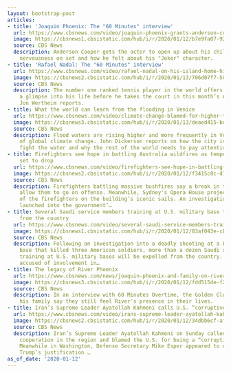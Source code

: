 ```yaml
---
layout: bootstrap-post
articles:
- title: 'Joaquin Phoenix: The "60 Minutes" interview'
  url: https://www.cbsnews.com/video/joaquin-phoenix-grants-anderson-cooper-a-rare-interview-on-60-minutes-2020-01-12/
  image: https://cbsnews1.cbsistatic.com/hub/i/r/2020/01/12/b7e9fa07-9276-43a2-aeac-fa6658f12152/thumbnail/1200x630/7d3fb64ec25440f4b39be5ee58c2296b/joaquinvideo-2006933-640x360.jpg
  source: CBS News
  description: Anderson Cooper gets the actor to open up about his childhood, his
    nervousness on set and how he felt about his "Joker" character.
- title: 'Rafael Nadal: The "60 Minutes" interview'
  url: https://www.cbsnews.com/video/rafael-nadal-on-his-island-home-his-rivalry-with-roger-federer-and-his-family-2020-01-12/
  image: https://cbsnews2.cbsistatic.com/hub/i/r/2020/01/13/706d07f7-5053-45d0-9649-5d5f7c3b7337/thumbnail/1200x630/b37935ef2aaf5eb8c0dc19cff97db5af/rafavideo-2007030-640x360.jpg
  source: CBS News
  description: The number one ranked tennis player in the world offers "60 Minutes"
    a glimpse into his life before he takes the court in this month’s Australian Open.
    Jon Wertheim reports.
- title: What the world can learn from the flooding in Venice
  url: https://www.cbsnews.com/video/climate-change-blamed-for-higher-tides-creating-uncertainty-for-venices-canals-60-minutes-2020-01-12/
  image: https://cbsnews3.cbsistatic.com/hub/i/r/2020/01/13/deaed415-bd48-4ad3-9b88-e7f46d99b092/thumbnail/1200x630/5a4885c5d6e87bd4ad6a1368ed84ceb8/venicevideo-2006924-640x360.jpg
  source: CBS News
  description: Flood waters are rising higher and more frequently in Venice because
    of global climate change. John Dickerson reports on how the city is trying to
    fight the water and why the rest of the world needs to pay attention.
- title: Firefighters see hope in battling Australia wildfires as temperatures are
    set to drop
  url: https://www.cbsnews.com/video/firefighters-see-hope-in-battling-australia-wildfires-as-temperatures-are-set-to-drop/
  image: https://cbsnews2.cbsistatic.com/hub/i/r/2020/01/12/f3415c8c-d1c0-4661-ae38-f3e55d6af0de/thumbnail/1200x630/327d4542360fd81e0c307e816629182a/0112-en-firefightersaustrilia-yuccas-2006998-640x360.jpg
  source: CBS News
  description: Firefighters battling massive bushfires say a break in the heat will
    allow them to go on offense. Meanwhile, Sydney's Opera House projected images
    of the firefighters on the building’s iconic sails. An investigation is also being
    launched into the government’…
- title: Several Saudi service members training at U.S. military base to be expelled
    from the country
  url: https://www.cbsnews.com/video/several-saudi-service-members-training-at-u-s-military-base-to-be-expelled-from-the-country/
  image: https://cbsnews1.cbsistatic.com/hub/i/r/2020/01/12/83af043e-cbbf-4ba8-9b12-fefbda6c017c/thumbnail/1200x630/70d884901e5440ce9d2500c7556dce4f/0112-en-saudiservicemenexpelled-2007003-640x360.jpg
  source: CBS News
  description: Following an investigation into a deadly shooting at a Florida military
    base that killed three American soldiers, more than a dozen Saudi service members
    training at U.S. military bases will be expelled from the country. They are not
    accused of involvement in…
- title: The legacy of River Phoenix
  url: https://www.cbsnews.com/news/joaquin-phoenix-and-family-on-river-phoenixs-legacy-and-influence-60-minutes-2020-01-12/
  image: https://cbsnews3.cbsistatic.com/hub/i/r/2020/01/12/fdd515de-f2c4-45e3-b10b-37f616e87a76/thumbnail/1200x630/c7be9e3a8a00914be5c88172e6b510be/ot-phoenix.jpg
  source: CBS News
  description: In an interview with 60 Minutes Overtime, the Golden Globe winner and
    his family say they still feel River's presence in their lives.
- title: Iran’s Supreme Leader Ayatollah Kahmeni calls U.S. “corruptive presence”
  url: https://www.cbsnews.com/video/irans-supreme-leader-ayatollah-kahmeni-calls-u-s-corruptive-presence/
  image: https://cbsnews2.cbsistatic.com/hub/i/r/2020/01/12/34dbb6cf-af9d-494c-8f1b-701cf618e567/thumbnail/1200x630/63824d9c199c49bbfc671f4b562d2d73/0112-en-irancallsuscorruptive-2006993-640x360.jpg
  source: CBS News
  description: Iran’s Supreme Leader Ayatollah Kahmeni on Sunday called for greater
    cooperation in the region and blamed the U.S. for being a “corruptive presence.”
    Meanwhile in Washington, Defense Secretary Mike Esper appeared to contradict President
    Trump’s justification …
as_of_date: '2020-01-12'
---
```


